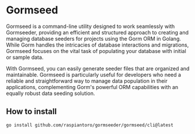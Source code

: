 # Gormseed

Gormseed is a command-line utility designed to work seamlessly with Gormseeder, providing an efficient and structured approach to creating and managing database seeders for projects using the Gorm ORM in Golang. While Gorm handles the intricacies of database interactions and migrations, Gormseed focuses on the vital task of populating your database with initial or sample data.

With Gormseed, you can easily generate seeder files that are organized and maintainable. Gormseed is particularly useful for developers who need a reliable and straightforward way to manage data population in their applications, complementing Gorm's powerful ORM capabilities with an equally robust data seeding solution.

## How to install
```bash
go install github.com/raspiantoro/gormseeder/gormseed/cli@latest
```
